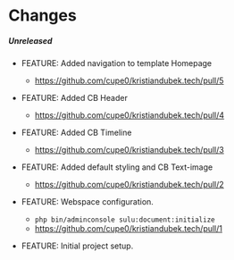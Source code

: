 # Changes

##### Unreleased

- FEATURE: Added navigation to template Homepage
    - https://github.com/cupe0/kristiandubek.tech/pull/5

- FEATURE: Added CB Header
    - https://github.com/cupe0/kristiandubek.tech/pull/4

- FEATURE: Added CB Timeline
    - https://github.com/cupe0/kristiandubek.tech/pull/3

- FEATURE: Added default styling and CB Text-image
    - https://github.com/cupe0/kristiandubek.tech/pull/2

- FEATURE: Webspace configuration. 
    - ``` php bin/adminconsole sulu:document:initialize ```
    - https://github.com/cupe0/kristiandubek.tech/pull/1
  
- FEATURE: Initial project setup. 

